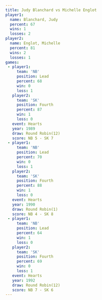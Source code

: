 ```yaml
---
title: Judy Blanchard vs Michelle Englot
player1:                
  name: Blanchard, Judy 
  percent: 67           
  wins: 1               
  losses: 2             
player2:                
  name: Englot, Michelle
  percent: 81           
  wins: 2               
  losses: 1             
games:
 - player1:        
     team: 'NB'    
     position: Lead
     percent: 68   
     win: 0        
     loss: 1       
   player2:          
     team: 'SK'      
     position: Fourth
     percent: 87     
     win: 1          
     loss: 0         
   event: Hearts        
   year: 1989           
   draw: Round Robin(12)
   score: NB 5 - SK 7   
 - player1:        
     team: 'NB'    
     position: Lead
     percent: 70   
     win: 0        
     loss: 1       
   player2:          
     team: 'SK'      
     position: Fourth
     percent: 88     
     win: 1          
     loss: 0         
   event: Hearts       
   year: 1990          
   draw: Round Robin(1)
   score: NB 4 - SK 8  
 - player1:        
     team: 'NB'    
     position: Lead
     percent: 64   
     win: 1        
     loss: 0       
   player2:          
     team: 'SK'      
     position: Fourth
     percent: 69     
     win: 0          
     loss: 1         
   event: Hearts        
   year: 1992           
   draw: Round Robin(12)
   score: NB 7 - SK 6   
---
```

